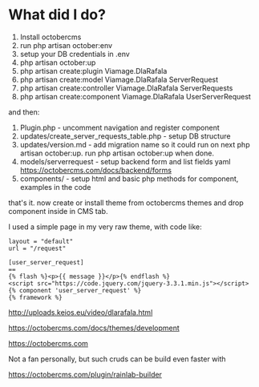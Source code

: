 # What did I do?

1. Install octobercms
2. run php artisan october:env
3. setup your DB credentials in .env
4. php artisan october:up
5. php artisan create:plugin Viamage.DlaRafala
6. php artisan create:model Viamage.DlaRafala ServerRequest
7. php artisan create:controller Viamage.DlaRafala ServerRequests
8. php artisan create:component Viamage.DlaRafala UserServerRequest

and then:

1. Plugin.php - uncomment navigation and register component
2. updates/create_server_requests_table.php - setup DB structure
3. updates/version.md - add migration name so it could run on next php artisan october:up. run php artisan 
october:up when done. 
4. models/serverrequest - setup backend form and list fields yaml https://octobercms.com/docs/backend/forms
5. components/ - setup html and basic php methods for component, examples in the code

that's it. now create or install theme from octobercms themes and drop component inside in CMS tab.

I used a simple page in my very raw theme, with code like:

```
layout = "default"
url = "/request"

[user_server_request]
==
{% flash %}<p>{{ message }}</p>{% endflash %}
<script src="https://code.jquery.com/jquery-3.3.1.min.js"></script>
{% component 'user_server_request' %}
{% framework %}
```

http://uploads.keios.eu/video/dlarafala.html

https://octobercms.com/docs/themes/development

https://octobercms.com

Not a fan personally, but such cruds can be build even faster with

https://octobercms.com/plugin/rainlab-builder
